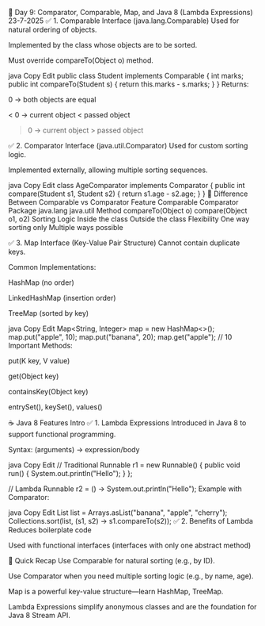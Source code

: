 📝 Day 9: Comparator, Comparable, Map, and Java 8 (Lambda Expressions)
23-7-2025
✅ 1. Comparable Interface (java.lang.Comparable)
Used for natural ordering of objects.

Implemented by the class whose objects are to be sorted.

Must override compareTo(Object o) method.

java
Copy
Edit
public class Student implements Comparable<Student> {
    int marks;
    public int compareTo(Student s) {
        return this.marks - s.marks;
    }
}
Returns:

0 → both objects are equal

< 0 → current object < passed object

> 0 → current object > passed object

✅ 2. Comparator Interface (java.util.Comparator)
Used for custom sorting logic.

Implemented externally, allowing multiple sorting sequences.

java
Copy
Edit
class AgeComparator implements Comparator<Student> {
    public int compare(Student s1, Student s2) {
        return s1.age - s2.age;
    }
}
🔄 Difference Between Comparable vs Comparator
Feature	Comparable	Comparator
Package	java.lang	java.util
Method	compareTo(Object o)	compare(Object o1, o2)
Sorting Logic	Inside the class	Outside the class
Flexibility	One way sorting only	Multiple ways possible

✅ 3. Map Interface (Key-Value Pair Structure)
Cannot contain duplicate keys.

Common Implementations:

HashMap (no order)

LinkedHashMap (insertion order)

TreeMap (sorted by key)

java
Copy
Edit
Map<String, Integer> map = new HashMap<>();
map.put("apple", 10);
map.put("banana", 20);
map.get("apple"); // 10
Important Methods:

put(K key, V value)

get(Object key)

containsKey(Object key)

entrySet(), keySet(), values()

☕️ Java 8 Features Intro
✅ 1. Lambda Expressions
Introduced in Java 8 to support functional programming.

Syntax: (arguments) -> expression/body

java
Copy
Edit
// Traditional
Runnable r1 = new Runnable() {
    public void run() {
        System.out.println("Hello");
    }
};

// Lambda
Runnable r2 = () -> System.out.println("Hello");
Example with Comparator:

java
Copy
Edit
List<String> list = Arrays.asList("banana", "apple", "cherry");
Collections.sort(list, (s1, s2) -> s1.compareTo(s2));
✅ 2. Benefits of Lambda
Reduces boilerplate code

Used with functional interfaces (interfaces with only one abstract method)

🧠 Quick Recap
Use Comparable for natural sorting (e.g., by ID).

Use Comparator when you need multiple sorting logic (e.g., by name, age).

Map is a powerful key-value structure—learn HashMap, TreeMap.

Lambda Expressions simplify anonymous classes and are the foundation for Java 8 Stream API.